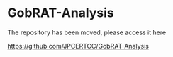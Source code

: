 # GobRAT-Analysis

The repository has been moved, please access it here

https://github.com/JPCERTCC/GobRAT-Analysis
